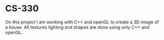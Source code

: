 # CS-330

On this project I am working with C++ and openGL to create a 3D image of a house. All textures lighting and shapes are done using only C++ and openGL.
